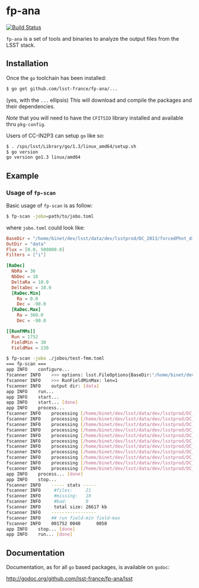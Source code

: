 fp-ana
======

[![Build Status](https://drone.io/github.com/lsst-france/fp-ana/status.png)](https://drone.io/github.com/lsst-france/fp-ana/latest)

`fp-ana` is a set of tools and binaries to analyze the output files
from the LSST stack.

## Installation

Once the `go` toolchain has been installed:

```sh
$ go get github.com/lsst-france/fp-ana/...
```

(yes, with the `...` ellipsis)
This will download and compile the packages and their dependencies.

*Note* that you will need to have the `CFITSIO` library installed and
 available thru `pkg-config`.
 

Users of CC-IN2P3 can setup `go` like so:

```sh
$ . /sps/lsst/Library/go/1.3/linux_amd64/setup.sh
$ go version
go version go1.3 linux/amd64
```

## Example

### Usage of `fp-scan`

Basic usage of `fp-scan` is as follow:

```sh
$ fp-scan -jobo=path/to/jobo.toml
```

where `jobo.toml` could look like:

```toml
BaseDir = "/home/binet/dev/lsst/data/dev/lsstprod/DC_2013/forcedPhot_dir/forcedPhot"
OutDir = "data"
Flux = [0.0, 500000.0]
Filters = ["i"]

[RaDec]
  NbRa = 36
  NbDec = 18
  DeltaRa = 10.0
  DeltaDec = 10.0
  [RaDec.Min]
    Ra = 0.0
    Dec = -90.0
  [RaDec.Max]
    Ra = 360.0
    Dec = -90.0

[[RunFMMs]]
  Run = 1752
  FieldMin = 30
  FieldMax = 230
```

```sh
$ fp-scan -jobo ./jobos/test-fmm.toml
=== fp-scan ===
app INFO    configure...
fscanner INFO    >>> options: lsst.FileOptions{BaseDir:"/home/binet/dev/lsst/data/dev/lsstprod/DC_2013/forcedPhot_dir/forcedPhot", OutDir:"data", RaDec:lsst.RaDecLim{Min:lsst.RaDec{Ra:0, Dec:-90}, Max:lsst.RaDec{Ra:360, Dec:-90}, NbRa:36, NbDec:18, DeltaRa:10, DeltaDec:10}, RunFMMs:[]lsst.RunFieldMinMax{lsst.RunFieldMinMax{Run:1752, FieldMin:30, FieldMax:50}}, RunFCCs:[]lsst.RunFieldCamCol(nil), Filters:[]string{"i"}, Flux:[2]float64{0, 500000}}
fscanner INFO    >>> RunFieldMinMax: len=1
fscanner INFO    output dir: [data]
app INFO    run...
app INFO    start...
app INFO    start... [done]
app INFO    process...
fscanner INFO    processing [/home/binet/dev/lsst/data/dev/lsstprod/DC_2013/forcedPhot_dir/forcedPhot/1752/1/i/forcedsources-001752-i1-0040.fits] filter-id=i camcol=1...
fscanner INFO    processing [/home/binet/dev/lsst/data/dev/lsstprod/DC_2013/forcedPhot_dir/forcedPhot/1752/1/i/forcedsources-001752-i1-0041.fits] filter-id=i camcol=1...
fscanner INFO    processing [/home/binet/dev/lsst/data/dev/lsstprod/DC_2013/forcedPhot_dir/forcedPhot/1752/1/i/forcedsources-001752-i1-0042.fits] filter-id=i camcol=1...
fscanner INFO    processing [/home/binet/dev/lsst/data/dev/lsstprod/DC_2013/forcedPhot_dir/forcedPhot/1752/1/i/forcedsources-001752-i1-0043.fits] filter-id=i camcol=1...
fscanner INFO    processing [/home/binet/dev/lsst/data/dev/lsstprod/DC_2013/forcedPhot_dir/forcedPhot/1752/1/i/forcedsources-001752-i1-0044.fits] filter-id=i camcol=1...
fscanner INFO    processing [/home/binet/dev/lsst/data/dev/lsstprod/DC_2013/forcedPhot_dir/forcedPhot/1752/1/i/forcedsources-001752-i1-0045.fits] filter-id=i camcol=1...
fscanner INFO    processing [/home/binet/dev/lsst/data/dev/lsstprod/DC_2013/forcedPhot_dir/forcedPhot/1752/1/i/forcedsources-001752-i1-0046.fits] filter-id=i camcol=1...
fscanner INFO    processing [/home/binet/dev/lsst/data/dev/lsstprod/DC_2013/forcedPhot_dir/forcedPhot/1752/1/i/forcedsources-001752-i1-0047.fits] filter-id=i camcol=1...
fscanner INFO    processing [/home/binet/dev/lsst/data/dev/lsstprod/DC_2013/forcedPhot_dir/forcedPhot/1752/1/i/forcedsources-001752-i1-0048.fits] filter-id=i camcol=1...
fscanner INFO    processing [/home/binet/dev/lsst/data/dev/lsstprod/DC_2013/forcedPhot_dir/forcedPhot/1752/1/i/forcedsources-001752-i1-0049.fits] filter-id=i camcol=1...
fscanner INFO    processing [/home/binet/dev/lsst/data/dev/lsstprod/DC_2013/forcedPhot_dir/forcedPhot/1752/1/i/forcedsources-001752-i1-0050.fits] filter-id=i camcol=1...
app INFO    process... [done]
app INFO    stop...
fscanner INFO    ----- stats -----
fscanner INFO     #files:     21
fscanner INFO     #missing:   10
fscanner INFO     #bad:       0
fscanner INFO     total size: 26617 kb
fscanner INFO    -----------------
fscanner INFO    ## run field-min field-max
fscanner INFO    001752	0040	  0050
app INFO    stop... [done]
app INFO    run... [done]
```

## Documentation

Documentation, as for all `go` based packages, is available on
`godoc`:

 http://godoc.org/github.com/lsst-france/fp-ana/lsst
 
